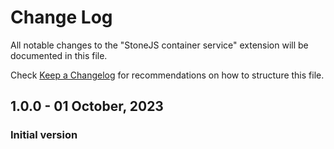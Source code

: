 # Change Log

All notable changes to the "StoneJS container service" extension will be documented in this file.

Check [Keep a Changelog](http://keepachangelog.com/) for recommendations on how to structure this file.

## 1.0.0 - 01 October, 2023

### Initial version

